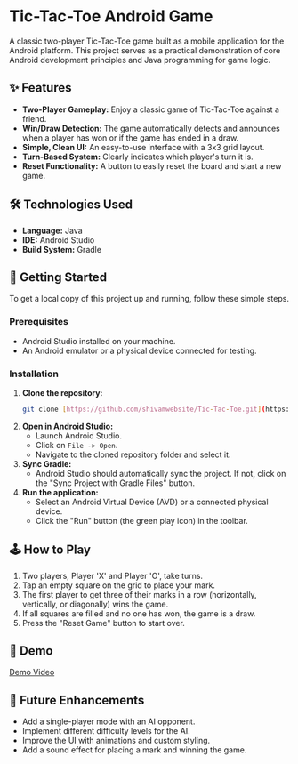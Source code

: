 # Tic-Tac-Toe Android Game

A classic two-player Tic-Tac-Toe game built as a mobile application for the Android platform. This project serves as a practical demonstration of core Android development principles and Java programming for game logic.

## ✨ Features

-   **Two-Player Gameplay:** Enjoy a classic game of Tic-Tac-Toe against a friend.
-   **Win/Draw Detection:** The game automatically detects and announces when a player has won or if the game has ended in a draw.
-   **Simple, Clean UI:** An easy-to-use interface with a 3x3 grid layout.
-   **Turn-Based System:** Clearly indicates which player's turn it is.
-   **Reset Functionality:** A button to easily reset the board and start a new game.

## 🛠️ Technologies Used

-   **Language:** Java
-   **IDE:** Android Studio
-   **Build System:** Gradle

## 🚀 Getting Started

To get a local copy of this project up and running, follow these simple steps.

### Prerequisites

-   Android Studio installed on your machine.
-   An Android emulator or a physical device connected for testing.

### Installation

1.  **Clone the repository:**
    ```bash
    git clone [https://github.com/shivamwebsite/Tic-Tac-Toe.git](https://github.com/shivamwebsite/Tic-Tac-Toe.git)
    ```
2.  **Open in Android Studio:**
    -   Launch Android Studio.
    -   Click on `File -> Open`.
    -   Navigate to the cloned repository folder and select it.
3.  **Sync Gradle:**
    -   Android Studio should automatically sync the project. If not, click on the "Sync Project with Gradle Files" button.
4.  **Run the application:**
    -   Select an Android Virtual Device (AVD) or a connected physical device.
    -   Click the "Run" button (the green play icon) in the toolbar.

## 🕹️ How to Play

1.  Two players, Player 'X' and Player 'O', take turns.
2.  Tap an empty square on the grid to place your mark.
3.  The first player to get three of their marks in a row (horizontally, vertically, or diagonally) wins the game.
4.  If all squares are filled and no one has won, the game is a draw.
5.  Press the "Reset Game" button to start over.

## 📸 Demo

[Demo Video](https://www.youtube.com/watch?v=your-video-id)

## 🔮 Future Enhancements

-   Add a single-player mode with an AI opponent.
-   Implement different difficulty levels for the AI.
-   Improve the UI with animations and custom styling.
-   Add a sound effect for placing a mark and winning the game.
